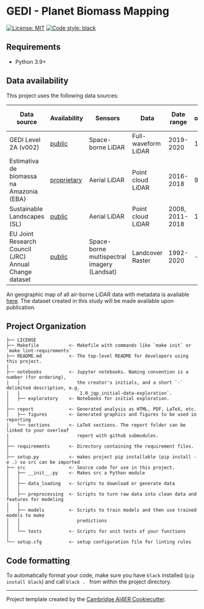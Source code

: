 # GEDI - Planet Biomass Mapping

 [![License: MIT](https://img.shields.io/badge/License-MIT-blue.svg)](https://opensource.org/licenses/MIT)
 <a href="https://github.com/psf/black"><img alt="Code style: black" src="https://img.shields.io/badge/code%20style-black-000000.svg"></a>

## Requirements
- Python 3.9+

## Data availability
This project uses the following data sources:

| Data source                                           | Availability                                                                  | Sensors                                     | Data                | Date range      | No. observations (used) | Area covered |
|-------------------------------------------------------|-------------------------------------------------------------------------------|---------------------------------------------|---------------------|-----------------|-------------------------|--------------|
| GEDI Level 2A (v002)                                  | [public](https://lpdaac.usgs.gov/products/gedi02_av002/)                      | Space-borne LiDAR                           | Full-waveform LiDAR | 2019-2020       | 150 Mio.                | 7.4 Mio. ha  |
| Estimativa de biomassa na Amazonia (EBA)              | [proprietary](https://zenodo.org/record/4968706#.YPGe7OhKhEY)                 | Aerial LiDAR                                | Point cloud LiDAR   | 2016-2018       | 905                     | 574'000 ha   |
| Sustainable Landscapes (SL)                           | [public](https://daac.ornl.gov/CMS/guides/LiDAR_Forest_Inventory_Brazil.html) | Aerial LiDAR                                | Point cloud LiDAR   | 2008, 2011-2018 | 186                     | 40'000       |
| EU Joint Research Council (JRC) Annual Change dataset | [public](https://forobs.jrc.ec.europa.eu/TMF/download/)                       | Space-borne multispectral imagery (Landsat) | Landcover Raster    | 1992-2020       | -                       |              |

An geographic map of all air-borne LiDAR data with metadata is available [here](https://simonmathis.org/projects/sequestration/map.html).
The dataset created in this study will be made available upon publication.

## Project Organization
```
├── LICENSE
├── Makefile           <- Makefile with commands like `make init` or `make lint-requirements`
├── README.md          <- The top-level README for developers using this project.
|
├── notebooks          <- Jupyter notebooks. Naming convention is a number (for ordering),
|   |                     the creator's initials, and a short `-` delimited description, e.g.
|   |                     `1.0_jqp_initial-data-exploration`.
│   ├── exploratory    <- Notebooks for initial exploration.
│
├── report             <- Generated analysis as HTML, PDF, LaTeX, etc.
│   ├── figures        <- Generated graphics and figures to be used in reporting
│   └── sections       <- LaTeX sections. The report folder can be linked to your overleaf
|                         report with github submodules.
│
├── requirements       <- Directory containing the requirement files.
│
├── setup.py           <- makes project pip installable (pip install -e .) so src can be imported
├── src                <- Source code for use in this project.
│   ├── __init__.py    <- Makes src a Python module
│   │
│   ├── data_loading   <- Scripts to download or generate data
│   │
│   ├── preprocessing  <- Scripts to turn raw data into clean data and features for modeling
|   |
│   ├── models         <- Scripts to train models and then use trained models to make
│   │                     predictions
│   │
│   └── tests          <- Scripts for unit tests of your functions
│
└── setup.cfg          <- setup configuration file for linting rules
```

## Code formatting
To automatically format your code, make sure you have `black` installed (`pip install black`) and call
```black . ``` 
from within the project directory.

---

Project template created by the [Cambridge AI4ER Cookiecutter](https://github.com/ai4er-cdt/ai4er-cookiecutter).
